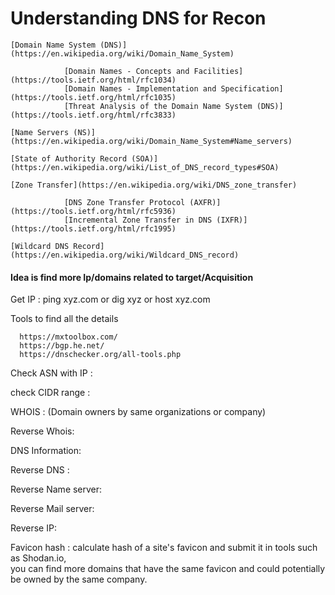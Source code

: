
   # Understanding DNS for Recon
    
    [Domain Name System (DNS)](https://en.wikipedia.org/wiki/Domain_Name_System)
    
                [Domain Names - Concepts and Facilities](https://tools.ietf.org/html/rfc1034)
                [Domain Names - Implementation and Specification](https://tools.ietf.org/html/rfc1035)
                [Threat Analysis of the Domain Name System (DNS)](https://tools.ietf.org/html/rfc3833)
    
    [Name Servers (NS)](https://en.wikipedia.org/wiki/Domain_Name_System#Name_servers)
    
    [State of Authority Record (SOA)](https://en.wikipedia.org/wiki/List_of_DNS_record_types#SOA)
    
    [Zone Transfer](https://en.wikipedia.org/wiki/DNS_zone_transfer)
    
                [DNS Zone Transfer Protocol (AXFR)](https://tools.ietf.org/html/rfc5936)
                [Incremental Zone Transfer in DNS (IXFR)](https://tools.ietf.org/html/rfc1995)
    
    [Wildcard DNS Record](https://en.wikipedia.org/wiki/Wildcard_DNS_record)

#### Idea is find more Ip/domains related to target/Acquisition

Get IP : ping xyz.com or dig xyz or host xyz.com

Tools to find all the details 

      https://mxtoolbox.com/
      https://bgp.he.net/
      https://dnschecker.org/all-tools.php


Check ASN with IP :

check CIDR range :

WHOIS : (Domain owners by same organizations or company)

Reverse Whois:

DNS Information:

Reverse DNS :

Reverse Name server:

Reverse Mail server:

Reverse IP:

Favicon hash : calculate hash of a site's favicon and submit it in tools such as Shodan.io,  
you can find more domains that have the same favicon and could potentially be owned by the same company.
